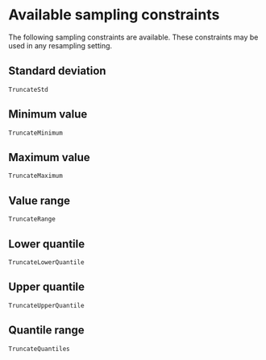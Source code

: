 
# Available sampling constraints

The following sampling constraints are available. These constraints may be used in any resampling setting.

## Standard deviation

```@docs
TruncateStd
```

## Minimum value

```@docs
TruncateMinimum
```

## Maximum value

```@docs
TruncateMaximum
```

## Value range

```@docs
TruncateRange
```

## Lower quantile

```@docs
TruncateLowerQuantile
```

## Upper quantile

```@docs
TruncateUpperQuantile
```

## Quantile range

```@docs
TruncateQuantiles
```
